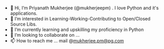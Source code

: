 - 👋 Hi, I’m Priyanath Mukherjee (@mukherjeepm) . I love Python and it's applications.
- 👀 I’m interested in Learning-Working-Contributing to Open/Closed Source Libs.
- 🌱 I’m currently learning and upskilling my proficiency in Python
- 💞️ I’m looking to collaborate on ...
- 📫 How to reach me ... mail @mukherjee.pm@pg.com

<!---
mukherjeepm/mukherjeepm is a ✨ special ✨ repository because its `README.md` (this file) appears on your GitHub profile.
You can click the Preview link to take a look at your changes.
--->
